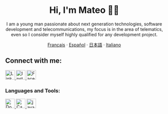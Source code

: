 <p align="center">
<h1 align="center"> Hi, I'm Mateo 👋🔭 </h1>
</p>

  <p align="center">
  I am a young man passionate about next generation technologies, software development and telecommunications, my focus is in the area of telematics, even so I consider myself highly qualified for any development project.
  </p>
   
  <p align="center">
    <a href="/docs/readme_fr.md">Français</a>
    ·
    <a href="/docs/readme_es.md">Español</a>
    ·
    <a href="/docs/readme_ja.md">日本語</a>
    ·
    <a href="/docs/readme_it.md">Italiano</a>
  </p>
 
  <p>
    <h2> Connect with me: </h2>
    <a href="https://www.linkedin.com/in/mateo-toro-rodriguez-3799b624a/">
      <img alt="Linkedin" width="30px" src="https://play-lh.googleusercontent.com/kMofEFLjobZy_bCuaiDogzBcUT-dz3BBbOrIEjJ-hqOabjK8ieuevGe6wlTD15QzOqw" />
    </a>
    <a href="https://www.instagram.com/mgodll_99/">
      <img alt="Instagram" width="30px" src="https://cdn-icons-png.flaticon.com/512/174/174855.png" />
    </a>
    <a href="https://www.facebook.com/MateoToroRodriguez">
      <img alt="Facebook" width="30px" src="https://cdn.icon-icons.com/icons2/3132/PNG/512/facebook_social_network_network_communication_internet_icon_192273.png" />
    </a>
  </p>
  
  <p>
    <h3> Languages and Tools: </h3>
    <a href="https://www.docker.com">
      <img alt="Docker" width="30px" src="https://cdn-icons-png.flaticon.com/512/919/919853.png" />
    </a>
    <a href="https://www2.eii.uva.es/fund_inf/cpp/temas/1_introduccion/introduccion.html#:~:text=C%2B%2B%20es%20un%20lenguaje%20compilado,a%20objetos%20del%20lenguaje%20C.&text=C%2B%2B%20significaría%20incremento%20de%20C,operador%20%2B%2B%20con%20ese%20nombre.">
      <img alt="C++" width="30px" src="https://upload.wikimedia.org/wikipedia/commons/1/18/ISO_C%2B%2B_Logo.svg" />
    </a>
    <a href="https://www.java.com/es/">
      <img alt="java" width="30px" src="https://cdn-icons-png.flaticon.com/512/226/226777.png" />
    </a>
  </p>
<!--
